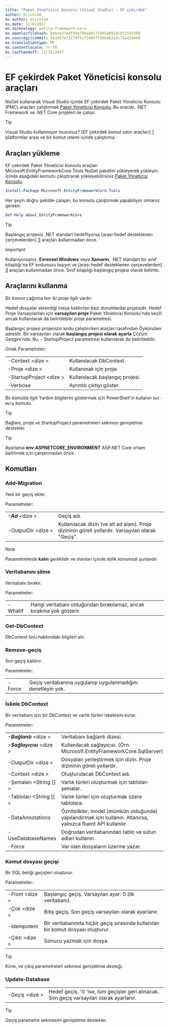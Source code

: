 ```yaml
---
title: "Paket Yöneticisi Konsolu (Visual Studio) - EF çekirdek"
author: bricelam
ms.author: bricelam
ms.date: 11/6/2017
ms.technology: entity-framework-core
ms.openlocfilehash: b4ecb27edf94e7b9ad6c7fe65a891dcbf1593309
ms.sourcegitcommit: 5e2d97e731f975cf3405ff3deab2a3c75ad1b969
ms.translationtype: MT
ms.contentlocale: tr-TR
ms.lasthandoff: 11/15/2017
---
```

<a name="ef-core-package-manager-console-tools"></a>EF çekirdek Paket Yöneticisi konsolu araçları
=====================================
NuGet kullanarak Visual Studio içinde EF çekirdek Paket Yöneticisi Konsolu (PMC) araçları çalıştırmak [Paket Yöneticisi Konsolu][2].
Bu araçlar, .NET Framework ve .NET Core projeleri ile çalışır.

> [!TIP]
> Visual Studio kullanmıyor musunuz? [EF çekirdek komut satırı araçları] [ 1] platformlar arası ve bir komut istemi içinde çalıştırma.

<a name="installing-the-tools"></a>Araçları yükleme
--------------------
EF çekirdek Paket Yöneticisi konsolu araçları Microsoft.EntityFrameworkCore.Tools NuGet paketini yükleyerek yükleyin.
İçinde aşağıdaki komutu çalıştırarak yükleyebilirsiniz [Paket Yöneticisi Konsolu][2].

``` powershell
Install-Package Microsoft.EntityFrameworkCore.Tools
```

Her şeyin doğru şekilde çalışan, bu komutu çalıştırmak yapabiliyor olmanız gerekir:

``` powershell
Get-Help about_EntityFrameworkCore
```
> [!TIP]
> Başlangıç projeniz .NET standart hedefliyorsa [arası hedef desteklenen çerçevelerden] [ 3] araçları kullanmadan önce.

> [!IMPORTANT]
> Kullanıyorsanız, **Evrensel Windows** veya **Xamarin**, .NET standart bir sınıf kitaplığı'na EF kodunuzu taşıyın ve [arası hedef desteklenen çerçevelerden] [ 3] araçları kullanmadan önce. Sınıf kitaplığı başlangıç projesi olarak belirtin.

<a name="using-the-tools"></a>Araçlarını kullanma
---------------
Bir komut çağırma her iki proje ilgili vardır:

Hedef dosyalar eklendiği (veya kaldırılan bazı durumlarda) projesidir. Hedef Proje Varsayılanları için **varsayılan proje** Paket Yöneticisi Konsolu'nda seçili ancak kullanılarak da belirtilebilir proje parametresi.

Başlangıç projesi projenizin kodu çalıştırırken araçları tarafından Öykünülen adrestir. Bir varsayılan olarak **başlangıç projesi olarak ayarla** Çözüm Gezgini'nde. Bu, - StartupProject parametresi kullanılarak da belirtilebilir.

Ortak Parametreler:

|                           |                             |
| ------------------------- | --------------------------- |
| -Context \<dize >        | Kullanılacak DbContext.       |
| -Proje \<dize >        | Kullanmak için proje.         |
| -StartupProject \<dize > | Kullanılacak başlangıç projesi. |
| -Verbose                  | Ayrıntılı çıktıyı göster.        |

Bir komutla ilgili Yardım bilgilerini göstermek için PowerShell'ın kullanın `Get-Help` komutu.

> [!TIP]
> Bağlam, proje ve StartupProject parametreleri sekmesi genişletme destekler.

> [!TIP]
> Ayarlama **env:ASPNETCORE_ENVIRONMENT** ASP.NET Core ortam belirtmek için çalıştırmadan önce.

<a name="commands"></a>Komutları
--------

### <a name="add-migration"></a>Add-Migration

Yeni bir geçiş ekler.

Parametreler:

|                                    |                                                                                 |
| ---------------------------------- | ------------------------------------------------------------------------------- |
| ***-Ad*** \<dize >              | Geçiş adı.                                                      |
| <nobr>-OutputDir \<dize ></nobr>  | Kullanılacak dizin (ve alt ad alanı). Proje dizininin göreli yollardır. Varsayılan olarak "Geçiş". |

> [!NOTE]
> Parametrelerde **kalın** gereklidir ve olanları içinde *italik* konumsal şunlardır.

### <a name="drop-database"></a>Veritabanını silme

Veritabanı bırakır.

Parametreler:

|          |                                                          |
| -------- | -------------------------------------------------------- |
| -WhatIf  | Hangi veritabanı olduğundan bırakılamaz, ancak bırakma yok gösterir. |

### <a name="get-dbcontext"></a>Get-DbContext

DbContext türü hakkındaki bilgileri alır.

### <a name="remove-migration"></a>Remove-geçiş

Son geçiş kaldırır.

Parametreler:

|        |                                                                       |
| ------ | --------------------------------------------------------------------- |
| -Force | Geçiş veritabanına uygulanıp uygulanmadığını denetleyin yok. |

### <a name="scaffold-dbcontext"></a>İskele DbContext

Bir veritabanı için bir DbContext ve varlık türleri iskelesini kurar.

Parametreler:

|                                          |                                                                           |
| ---------------------------------------- | ------------------------------------------------------------------------- |
| <nobr>***-Bağlantı*** \<dize ></nobr> | Veritabanı bağlantı dizesi.                                    |
| ***-Sağlayıcısı*** \<dize >                | Kullanılacak sağlayıcısı. (Örn. Microsoft.EntityFrameworkCore.SqlServer)       |
| -OutputDir \<dize >                     | Dosyaları yerleştirmek için dizin. Proje dizininin göreli yollardır. |
| -Context \<dize >                       | Oluşturulacak DbContext adı.                                    |
| -Şemaları \<String [] >                     | Varlık türleri oluşturmak için tabloları şemalar.                       |
| -Tabloları \<String [] >                      | Varlık türleri için oluşturmak üzere tablolara.                                  |
| -DataAnnotations                         | Öznitelikler, model (mümkün olduğunda) yapılandırmak için kullanın. Atlanırsa, yalnızca fluent API kullanılır. |
| -UseDatabaseNames                        | Doğrudan veritabanından tablo ve sütun adları kullanın.                    |
| -Force                                   | Var olan dosyaların üzerine yazar.                                                 |

### <a name="script-migration"></a>Komut dosyası geçişi

Bir SQL betiği geçişleri oluşturur.

Parametreler:

|                   |                                                                    |
| ----------------- | ------------------------------------------------------------------ |
| *-From* \<dize > | Başlangıç geçiş. Varsayılan ayar: 0 (ilk veritabanı).      |
| *-Çok* \<dize >   | Bitiş geçiş. Son geçiş varsayılan olarak ayarlanır.              |
| -Idempotent       | Bir veritabanında hiçbir geçiş sırasında kullanılan bir komut dosyası oluşturur. |
| -Çıktı \<dize > | Sonucu yazmak için dosya.                                   |

> [!TIP]
> Kime, ve çıkış parametreleri sekmesi genişletme desteği.

### <a name="update-database"></a>Update-Database

|                                     |                                                                                |
| ----------------------------------- | ------------------------------------------------------------------------------ |
| <nobr>*-Geçiş* \<dize ></nobr> | Hedef geçiş. '0 'ise, tüm geçişler geri alınacak. Son geçiş varsayılan olarak ayarlanır. |

> [!TIP]
> Geçiş parametre sekmesini genişletme destekler.


  [1]: dotnet.md
  [2]: https://docs.microsoft.com/nuget/tools/package-manager-console
  [3]: index.md#frameworks
